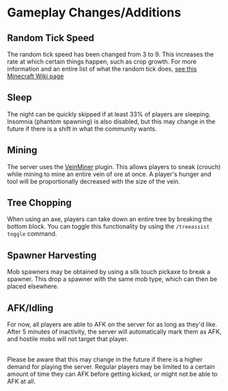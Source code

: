# Gameplay Changes/Additions

## Random Tick Speed
The random tick speed has been changed from 3 to 9. This increases the rate at which certain things happen, such as crop growth. For more information and an entire list of what the random tick does, [see this Minecraft Wiki page](https://minecraft.fandom.com/wiki/Tick#Random_tick)

## Sleep
The night can be quickly skipped if at least 33% of players are sleeping. Insomnia (phantom spawning) is also disabled, but this may change in the future if there is a shift in what the community wants.

## Mining
The server uses the [VeinMiner](https://www.spigotmc.org/resources/veinminer.12038/) plugin. This allows players to sneak (crouch) while mining to mine an entire vein of ore at once. A player's hunger and tool will be proportionally decreased with the size of the vein.

## Tree Chopping
When using an axe, players can take down an entire tree by breaking the bottom block. You can toggle this functionality by using the `/treeassist toggle` command.

## Spawner Harvesting
Mob spawners may be obtained by using a silk touch pickaxe to break a spawner. This drop a spawner with the same mob type, which can then be placed elsewhere.

## AFK/Idling
For now, all players are able to AFK on the server for as long as they'd like. After 5 minutes of inactivity, the server will automatically mark them as AFK, and hostile mobs will not target that player. <br /><br />

Please be aware that this may change in the future if there is a higher demand for playing the server. Regular players may be limited to a certain amount of time they can AFK before getting kicked, or might not be able to AFK at all. 